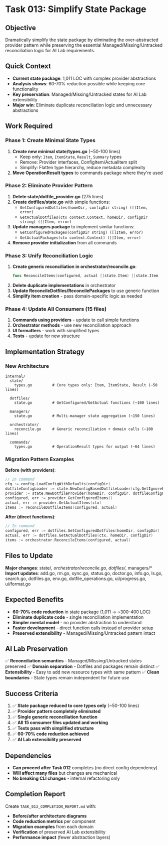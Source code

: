 # Task 013: Simplify State Package

## Objective
Dramatically simplify the state package by eliminating the over-abstracted provider pattern while preserving the essential Managed/Missing/Untracked reconciliation logic for AI Lab requirements.

## Quick Context
- **Current state package**: 1,011 LOC with complex provider abstractions
- **Analysis shows**: 60-70% reduction possible while keeping core functionality
- **Key preservation**: Managed/Missing/Untracked states for AI Lab extensibility
- **Major win**: Eliminate duplicate reconciliation logic and unnecessary abstractions

## Work Required

### Phase 1: Create Minimal State Types
1. **Create new minimal state/types.go** (~50-100 lines)
   - Keep only: `Item`, `ItemState`, `Result`, `Summary` types
   - Remove: Provider interfaces, ConfigItem/ActualItem split
   - Simplify: Flatten type hierarchy, reduce metadata complexity
2. **Move OperationResult types** to commands package where they're used

### Phase 2: Eliminate Provider Pattern
1. **Delete state/dotfile_provider.go** (275 lines)
2. **Create dotfiles/state.go** with simple functions:
   - `GetConfiguredDotfiles(homeDir, configDir string) ([]Item, error)`
   - `GetActualDotfiles(ctx context.Context, homeDir, configDir string) ([]Item, error)`
3. **Update managers package** to implement similar functions:
   - `GetConfiguredPackages(configDir string) ([]Item, error)`
   - `GetActualPackages(ctx context.Context) ([]Item, error)`
4. **Remove provider initialization** from all commands

### Phase 3: Unify Reconciliation Logic
1. **Create generic reconciliation in orchestrator/reconcile.go**:
   ```go
   func ReconcileItems(configured, actual []state.Item) []state.Item
   ```
2. **Delete duplicate implementations** in orchestrator
3. **Update ReconcileDotfiles/ReconcilePackages** to use generic function
4. **Simplify item creation** - pass domain-specific logic as needed

### Phase 4: Update All Consumers (15 files)
1. **Commands using providers** - update to call simple functions
2. **Orchestrator methods** - use new reconciliation approach
3. **UI formatters** - work with simplified types
4. **Tests** - update for new structure

## Implementation Strategy

### New Architecture
```
internal/
  state/
    types.go         # Core types only: Item, ItemState, Result (~50 lines)
  
  dotfiles/
    state.go         # GetConfigured/GetActual functions (~100 lines)
  
  managers/
    state.go         # Multi-manager state aggregation (~150 lines)
  
  orchestrator/
    reconcile.go     # Generic reconciliation + domain calls (~100 lines)
  
  commands/
    types.go         # OperationResult types for output (~64 lines)
```

### Migration Pattern Examples

**Before (with providers)**:
```go
// In command
cfg := config.LoadConfigWithDefaults(configDir)
dotfileConfigLoader := state.NewConfigBasedDotfileLoader(cfg.GetIgnorePatterns(), cfg.GetExpandDirectories())
provider := state.NewDotfileProvider(homeDir, configDir, dotfileConfigLoader)
configured, err := provider.GetConfiguredItems()
actual, err := provider.GetActualItems(ctx)
items := reconcileDotfileItems(configured, actual)
```

**After (direct functions)**:
```go
// In command
configured, err := dotfiles.GetConfiguredDotfiles(homeDir, configDir)
actual, err := dotfiles.GetActualDotfiles(ctx, homeDir, configDir)
items := orchestrator.ReconcileItems(configured, actual)
```

## Files to Update
**Major changes**: state/*, orchestrator/reconcile.go, dotfiles/*, managers/*
**Import updates**: add.go, rm.go, sync.go, status.go, doctor.go, info.go, ls.go, search.go, dotfiles.go, env.go, dotfile_operations.go, ui/progress.go, ui/format.go

## Expected Benefits
- **60-70% code reduction** in state package (1,011 → ~300-400 LOC)
- **Eliminate duplicate code** - single reconciliation implementation
- **Simpler mental model** - no provider abstraction to understand
- **Faster development** - direct function calls instead of provider setup
- **Preserved extensibility** - Managed/Missing/Untracked pattern intact

## AI Lab Preservation
✅ **Reconciliation semantics** - Managed/Missing/Untracked states preserved
✅ **Domain separation** - Dotfiles and packages remain distinct
✅ **Extensibility** - Easy to add new resource types with same pattern
✅ **Clean boundaries** - State types remain independent for future use

## Success Criteria
1. ✅ **State package reduced to core types only** (~50-100 lines)
2. ✅ **Provider pattern completely eliminated**
3. ✅ **Single generic reconciliation function**
4. ✅ **All 15 consumer files updated and working**
5. ✅ **Tests pass with simplified structure**
6. ✅ **60-70% code reduction achieved**
7. ✅ **AI Lab extensibility preserved**

## Dependencies
- **Can proceed after Task 012** completes (no direct config dependency)
- **Will affect many files** but changes are mechanical
- **No breaking CLI changes** - internal refactoring only

## Completion Report
Create `TASK_013_COMPLETION_REPORT.md` with:
- **Before/after architecture diagrams**
- **Code reduction metrics** per component
- **Migration examples** from each domain
- **Verification** of preserved AI Lab extensibility
- **Performance impact** (fewer abstraction layers)